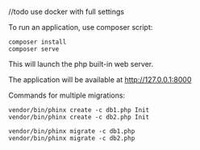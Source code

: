 //todo use docker with full settings

To run an application, use composer script:
 ```
 composer install
 composer serve
 ```
This will launch the php built-in web server.

The application will be available at http://127.0.0.1:8000

Commands for multiple migrations:
```
vendor/bin/phinx create -c db1.php Init
vendor/bin/phinx create -c db2.php Init

vendor/bin/phinx migrate -c db1.php
vendor/bin/phinx migrate -c db2.php
```